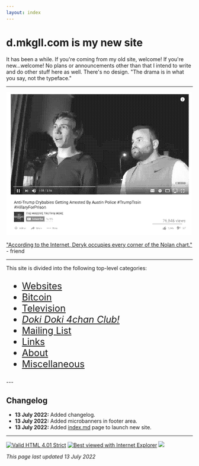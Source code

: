 ```yaml
---
layout: index
---
```


<style>img{max-width:100%;}</style>

# d.mkgll.com is my new site

It has been a while. If you're coming from my old site, welcome! If you're new...welcome! No plans or announcements other than that I intend to write
and do other stuff here as well. There's no design. "The drama is in what you say, not the typeface."

---

<p class="img"><img alt="image" loading="lazy" src="/dmkgll-trump.png"></p>

["According to the Internet, Deryk occupies every corner of the Nolan chart."](/) - friend

<!--<p><a href="self"><span style="FONT-SIZE: 50PX;"><i>"You don't even have a self!"</i></span></a></p>-->

---

This site is divided into the following top-level categories:

<ul style="FONT-SIZE: 25PX;">
		<li><a href="comp.html">Websites</a></li>
		<li><a href="gaming.html">Bitcoin</a></li>
		<li><a href="tv.html">Television</a></li>
		<li><a href="dd4c.html"><cite>Doki Doki 4chan Club!</cite></a></li>
		<li><a href="desuroom-revival.html">Mailing List</a></li>
		<li><a href="links.html">Links</a></li>
		<li><a href="about.html">About</a></li>
		<li><a href="misc.html">Miscellaneous</a></li>
	</ul>
---

## Changelog

- **13 July 2022:** Added changelog.
- **13 July 2022:** Added microbanners in footer area.
- **13 July 2022:** Added [index.md](/) page to launch new site.

---

<p>
		<a href="https://validator.w3.org/check?uri=https://www.lolwut.info/index.html"><img src="https://anlucas.neocities.org/anow.gif" width="88" height="31" alt="Valid HTML 4.01 Strict" title="Valid HTML 4.01 Strict"></a>
		<a href="https://www.microsoft.com/en-us/download/internet-explorer.aspx"><img src="https://anlucas.neocities.org/lol.gif" width="88" height="31" alt="Best viewed with Internet Explorer" title="Best viewed with Internet Explorer"></a>
		<a href="https://512kb.club"><img src="https://512kb.club/assets/images/green-team.svg" /></a>
	</p>

*This page last updated 13 July 2022*
